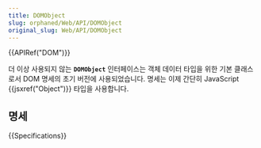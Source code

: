 ```yaml
---
title: DOMObject
slug: orphaned/Web/API/DOMObject
original_slug: Web/API/DOMObject
---
```


{{APIRef("DOM")}}

더 이상 사용되지 않는 **`DOMObject`** 인터페이스는 객체 데이터 타입을 위한 기본 클래스로서 DOM 명세의 초기 버전에 사용되었습니다. 명세는 이제 간단히 JavaScript {{jsxref("Object")}} 타입을 사용합니다.

## 명세

{{Specifications}}

